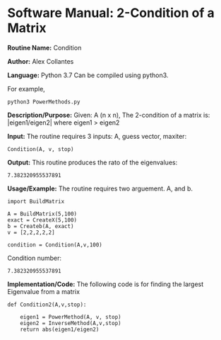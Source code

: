 # Software Manual: 2-Condition of a Matrix

**Routine Name:** Condition
 
**Author:** Alex Collantes
 
**Language:** Python 3.7 Can be compiled using python3.

For example,

`python3 PowerMethods.py`

**Description/Purpose:** Given: A (n x n), The 2-condition of a matrix is: |eigen1/eigen2| where eigen1 > eigen2


**Input:** The routine requires 3 inputs: A, guess vector, maxiter: 

`Condition(A, v, stop)`

**Output:** This routine produces the rato of the eigenvalues:
 
 ```
7.382320955537891
 ```

**Usage/Example:** The routine requires two arguement. A, and b.
```
import BuildMatrix

A = BuildMatrix(5,100)
exact = CreateX(5,100)
b = Createb(A, exact)
v = [2,2,2,2,2]

condition = Condition(A,v,100)

```
Condition number:

```
7.382320955537891

```


**Implementation/Code:** The following code is for finding the largest Eigenvalue from a matrix

```python3 
def Condition2(A,v,stop):

    eigen1 = PowerMethod(A, v, stop)
    eigen2 = InverseMethod(A,v,stop)
    return abs(eigen1/eigen2)

```
